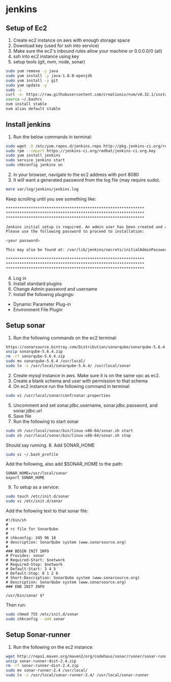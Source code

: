 # jenkins

## Setup of Ec2

1. Create ec2 instance on aws with enough storage space
2. Download key (used for ssh into service)
3. Make sure the ec2's inbound rules allow your machine or 0.0.0.0/0 (all)
4. ssh into ec2 instance using key
5. setup tools (git, nvm, node, sonar)
  ```sh
  sudo yum remove -y java
  sudo yum install -y java-1.8.0-openjdk
  sudo yum install -y git
  sudo yum update -y
  sudo -i
  curl -o- https://raw.githubusercontent.com/creationix/nvm/v0.32.1/install.sh | bash
  source ~/.bashrc
  nvm install stable
  nvm alias default stable
  ```

## Install jenkins

1. Run the below commands in terminal:

  ```sh
  sudo wget -O /etc/yum.repos.d/jenkins.repo http://pkg.jenkins-ci.org/redhat/jenkins.repo
  sudo rpm --import https://jenkins-ci.org/redhat/jenkins-ci.org.key
  sudo yum install jenkins
  sudo service jenkins start
  sudo chkconfig jenkins on
  ```

2. In your browser, navigate to the ec2 address with port 8080
3. It will want a generated password from the log file (may require sudo).
  
  ```sh
  more var/log/jenkins/jenkins.log
  ```
   
   Keep scrolling until you see something like:
   
  ```sh
  *************************************************************
  *************************************************************
  *************************************************************

  Jenkins initial setup is required. An admin user has been created and a password generated.
  Please use the following password to proceed to installation:

  <your password>

  This may also be found at: /var/lib/jenkins/secrets/initialAdminPassword

  *************************************************************
  *************************************************************
  *************************************************************
  ```
    
4. Log in
5. Install standard plugins
6. Change Admin password and username
7. Install the following plugings:
  * Dynamic Parameter Plug-in
  * Environment File Plugin
 

## Setup sonar
1. Run the following commands on the ec2 terminal:
  ```sh
  https://sonarsource.bintray.com/Distribution/sonarqube/sonarqube-5.6.4.zip
  unzip sonarqube-5.6.4.zip
  rm -rf sonarqube-5.6.4.zip
  sudo mv sonarqube-5.6.4 /usr/local/
  sudo ln -s /usr/local/sonarqube-5.6.4/ /usr/local/sonar
  ```
2. Create mysql instance in aws. Make sure it is on the same vpc as ec2.
3. Create a blank schema and user with permission to that schema
4. On ec2 instance run the following command in terminal:
  ```sh
  sudo vi /usr/local/sonar/conf/sonar.properties
  ```
5. Uncomment and set sonar.jdbc.username, sonar.jdbc.password, and sonar.jdbc.url
6. Save file
7. Run the following to start sonar
  ```sh
  sudo sh /usr/local/sonar/bin/linux-x86-64/sonar.sh start
  sudo sh /usr/local/sonar/bin/linux-x86-64/sonar.sh stop
  ```
  Should say running.
8. Add SONAR_HOME
  ```sh
  sudo vi ~/.bash_profile
  ```
  Add the following, also add $SONAR_HOME to the path:
  ```
  SONAR_HOME=/usr/local/sonar
  export SONAR_HOME
  ```
9. To setup as a service:
  ```sh
  sudo touch /etc/init.d/sonar
  sudo vi /etc/init.d/sonar
  ```
  Add the following text to that sonar file:
  ```
  #!/bin/sh
  #
  # rc file for SonarQube
  #
  # chkconfig: 345 96 10
  # description: SonarQube system (www.sonarsource.org)
  #
  ### BEGIN INIT INFO
  # Provides: sonar
  # Required-Start: $network
  # Required-Stop: $network
  # Default-Start: 3 4 5
  # Default-Stop: 0 1 2 6
  # Short-Description: SonarQube system (www.sonarsource.org)
  # Description: SonarQube system (www.sonarsource.org)
  ### END INIT INFO
  
  /usr/bin/sonar $*
  ```
  Then run:
  ```sh
  sudo chmod 755 /etc/init.d/sonar
  sudo chkconfig --add sonar
  ```

## Setup Sonar-runner
1. Run the following on the ec2 instance:
  ```sh
  wget http://repo1.maven.org/maven2/org/codehaus/sonar/runner/sonar-runner-dist/2.4/sonar-runner-dist-2.4.zip
  unzip sonar-runner-dist-2.4.zip
  rm -rf sonar-runner-dist-2.4.zip
  sudo mv sonar-runner-2.4 /usr/local/
  sudo ln -s /usr/local/sonar-runner-2.4/ /usr/local/sonar-runner
  ```